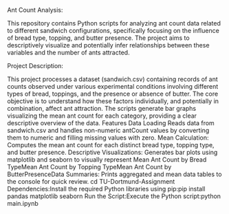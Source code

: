 Ant Count Analysis:

This repository contains Python scripts for analyzing ant count data related to different sandwich configurations, specifically focusing on the influence of bread type, topping, and butter presence. The project aims to descriptively visualize and potentially infer relationships between these variables and the number of ants attracted.


Project Description:

This project processes a dataset (sandwich.csv) containing records of ant counts observed under various experimental conditions involving different types of bread, toppings, and the presence or absence of butter. The core objective is to understand how these factors individually, and potentially in combination, affect ant attraction. The scripts generate bar graphs visualizing the mean ant count for each category, providing a clear descriptive overview of the data.
Features
Data Loading  Reads data from sandwich.csv and handles non-numeric antCount values by converting them to numeric and filling missing values with zero.
Mean Calculation: Computes the mean ant count for each distinct bread type, topping type, and butter presence.
Descriptive Visualizations: Generates bar plots using matplotlib and seaborn to visually represent Mean Ant Count by Bread TypeMean Ant Count by Topping TypeMean Ant Count by ButterPresenceData 
Summaries: 
Prints aggregated and mean data tables to the console for quick review.
cd TU-Dortmund-Assignment
Dependencies:Install the required Python libraries using pip:pip install pandas matplotlib seaborn
Run the Script:Execute the Python script:python main.ipynb

